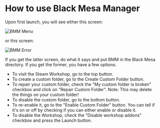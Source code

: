 # How to use Black Mesa Manager

Upon first launch, you will see either this screen:

![BMM Menu](https://i.imgur.com/7lrWRZW.png)

or this screen:

![BMM Error](https://i.imgur.com/n6G1BRf.png)

If you get the latter screen, do what it says and put BMM in the Black Mesa directory. If you get the former, you have a few options.

* To visit the Steam Workshop, go to the top button. 
* To create a custom folder, go to the Create Custom Folder button. 
* To repair your custom folder, check the "My custom folder is broken" checkbox and click on "Repair Custom Folder". Note: This may delete the things on your custom folder! 
* To disable the custom folder, go to the bottom button. 
* To re-enable it, go to the "Enable Custom Folder" button. You can tell if it's on or off by checking if you can either enable or disable it.
* To disable the Workshop, check the "Disable workshop addons" checkbox and press the Launch button.

